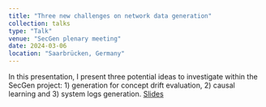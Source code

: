 ```yaml
---
title: "Three new challenges on network data generation"
collection: talks
type: "Talk"
venue: "SecGen plenary meeting"
date: 2024-03-06
location: "Saarbrücken, Germany"
---
```


In this presentation, I present three potential ideas to investigate within the SecGen project: 1) generation for concept drift evaluation, 2) causal learning and 3) system logs generation. [Slides](https://pfgimenez.fr/files/secgen-2024.pdf)
